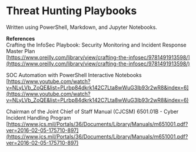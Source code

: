 # Threat Hunting Playbooks
Written using PowerShell, Markdown, and Jupyter Notebooks. 
      
**References**  
Crafting the InfoSec Playbook: Security Monitoring and Incident Response Master Plan  
[https://www.oreilly.com/library/view/crafting-the-infosec/9781491913598/](https://www.oreilly.com/library/view/crafting-the-infosec/9781491913598/)  

SOC Automation with PowerShell Interactive Notebooks  
[https://www.youtube.com/watch?v=NLyLVb_ZoQE&list=PLrbp84dkrk142C7Lta8wWuG3lb93r2wR8&index=6](https://www.youtube.com/watch?v=NLyLVb_ZoQE&list=PLrbp84dkrk142C7Lta8wWuG3lb93r2wR8&index=6)

Chairman of the Joint Chief of Staff Manual (CJCSM) 6501.01B - Cyber Incident Handling Program
[https://www.jcs.mil/Portals/36/Documents/Library/Manuals/m651001.pdf?ver=2016-02-05-175710-897](https://www.jcs.mil/Portals/36/Documents/Library/Manuals/m651001.pdf?ver=2016-02-05-175710-897)
